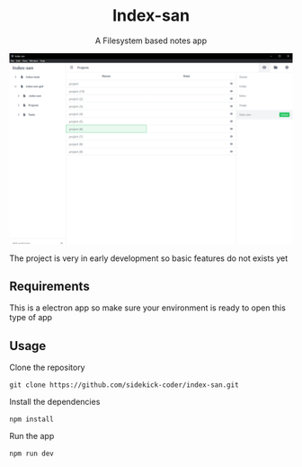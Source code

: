 <div align="center">

# Index-san
A Filesystem based notes app

</div>

![](./screenshots/screenshot-01.png)

The project is very in early development so basic features do not exists yet

## Requirements

This is a electron app so make sure your environment is ready to open this type of app

## Usage

Clone the repository

```
git clone https://github.com/sidekick-coder/index-san.git
```

Install the dependencies
```
npm install
```

Run the app
```
npm run dev
```

